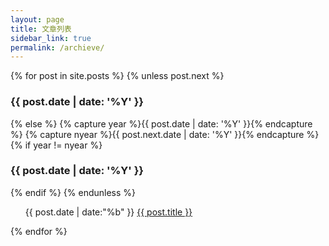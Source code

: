 ```yaml
---
layout: page
title: 文章列表
sidebar_link: true
permalink: /archieve/
---
```


{% for post in site.posts %}
{% unless post.next %}
  <h3>{{ post.date | date: '%Y' }}</h3>
{% else %}
  {% capture year %}{{ post.date | date: '%Y' }}{% endcapture %}
  {% capture nyear %}{{ post.next.date | date: '%Y' }}{% endcapture %}
  {% if year != nyear %}
  <h3>{{ post.date | date: '%Y' }}</h3>
  {% endif %}
{% endunless %}

<ol>    
    <div class="month">
        <p class="archive-post-title">
            {{ post.date | date:"%b" }}
            <a href="{{ post.url }}">{{ post.title }}</a>
        </p>
    </div>
    <!-- <p class="archive-post-title"><a href="{{ post.url }}">{{ post.title }}</a></p> -->
</ol>
{% endfor %}